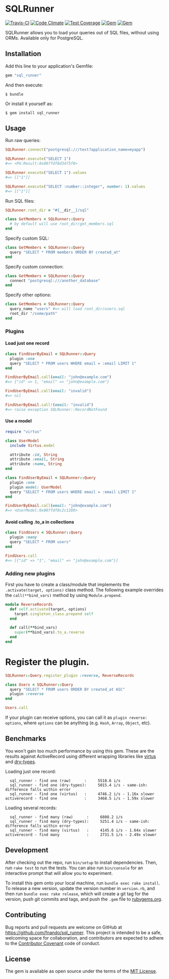# SQLRunner

[![Travis-CI](https://travis-ci.org/fnando/sql_runner.svg)](https://travis-ci.org/fnando/sql_runner)
[![Code Climate](https://codeclimate.com/github/fnando/sql_runner/badges/gpa.svg)](https://codeclimate.com/github/fnando/sql_runner)
[![Test Coverage](https://codeclimate.com/github/fnando/sql_runner/badges/coverage.svg)](https://codeclimate.com/github/fnando/sql_runner/coverage)
[![Gem](https://img.shields.io/gem/v/sql_runner.svg)](https://rubygems.org/gems/sql_runner)
[![Gem](https://img.shields.io/gem/dt/sql_runner.svg)](https://rubygems.org/gems/sql_runner)

SQLRunner allows you to load your queries out of SQL files, without using ORMs. Available only for PostgreSQL.

## Installation

Add this line to your application's Gemfile:

```ruby
gem "sql_runner"
```

And then execute:

    $ bundle

Or install it yourself as:

    $ gem install sql_runner

## Usage

Run raw queries:

```ruby
SQLRunner.connect("postgresql:///test?application_name=myapp")

SQLRunner.execute("SELECT 1")
#=> <PG:Result:0x007fdf8d3475f0>

SQLRunner.execute("SELECT 1").values
#=> [["1"]]

SQLRunner.execute("SELECT :number::integer", number: 1).values
#=> [["1"]]
```

Run SQL files:

```ruby
SQLRunner.root_dir = "#{__dir__}/sql"

class GetMembers < SQLRunner::Query
  # by default will use root_dir/get_members.sql
end
```

Specify custom SQL:

```ruby
class GetMembers < SQLRunner::Query
  query "SELECT * FROM members ORDER BY created_at"
end
```

Specify custom connection:

```ruby
class GetMembers < SQLRunner::Query
  connect "postgresql:///another_database"
end
```

Specify other options:

```ruby
class GetMembers < SQLRunner::Query
  query_name "users" #=> will load root_dir/users.sql
  root_dir "/some/path"
end
```

### Plugins

#### Load just one record

```ruby
class FindUserByEmail < SQLRunner::Query
  plugin :one
  query "SELECT * FROM users WHERE email = :email LIMIT 1"
end

FindUserByEmail.call(email: "john@example.com")
#=> {"id" => 1, "email" => "john@example.com"}

FindUserByEmail.call(email: "invalid")
#=> nil

FindUserByEmail.call!(email: "invalid")
#=> raise exception SQLRunner::RecordNotFound
```

#### Use a model

```ruby
require "virtus"

class UserModel
  include Virtus.model

  attribute :id, String
  attribute :email, String
  attribute :name, String
end

class FindUserByEmail < SQLRunner::Query
  plugin :one
  plugin model: UserModel
  query "SELECT * FROM users WHERE email = :email LIMIT 1"
end

FindUserByEmail.call(email: "john@example.com")
#=> <UserModel:0x007fdf8c2c1280>
```

#### Avoid calling .to_a in collections

```ruby
class FindUsers < SQLRunner::Query
  plugin :many
  query "SELECT * FROM users"
end

FindUsers.call
#=> [{"id" => "1", "email" => "john@example.com"}]
```

### Adding new plugins

First you have to create a class/module that implements the `.activate(target, options)` class method. The following example overrides the `call(**bind_vars)` method by using `Module.prepend`.

```ruby
module ReverseRecords
  def self.activate(target, options)
    target.singleton_class.prepend self
  end

  def call(**bind_vars)
    super(**bind_vars).to_a.reverse
  end
end
```

# Register the plugin.

```ruby
SQLRunner::Query.register_plugin :reverse, ReverseRecords

class Users < SQLRunner::Query
  query "SELECT * FROM users ORDER BY created_at ASC"
  plugin :reverse
end

Users.call
```

If your plugin can receive options, you can call it as `plugin reverse: options`, where `options` can be anything (e.g. `Hash`, `Array`, `Object`, etc).

## Benchmarks

You won't gain too much performance by using this gem. These are the results against ActiveRecord using different wrapping libraries like [virtus](https://rubygems.org/gems/virtus) and [dry-types](https://rubygems.org/gems/dry-types).

Loading just one record:

```
  sql_runner - find one (raw)      :     5518.6 i/s
  sql_runner - find one (dry-types):     5015.4 i/s - same-ish: difference falls within error
  sql_runner - find one (virtus)   :     4746.2 i/s - 1.16x slower
activerecord - find one            :     3468.5 i/s - 1.59x slower
```

Loading several records:

```
  sql_runner - find many (raw)      :     6808.2 i/s
  sql_runner - find many (dry-types):     5251.4 i/s - same-ish: difference falls within error
  sql_runner - find many (virtus)   :     4145.6 i/s - 1.64x slower
activerecord - find many            :     2731.5 i/s - 2.49x slower
```

## Development

After checking out the repo, run `bin/setup` to install dependencies. Then, run `rake test` to run the tests. You can also run `bin/console` for an interactive prompt that will allow you to experiment.

To install this gem onto your local machine, run `bundle exec rake install`. To release a new version, update the version number in `version.rb`, and then run `bundle exec rake release`, which will create a git tag for the version, push git commits and tags, and push the `.gem` file to [rubygems.org](https://rubygems.org).

## Contributing

Bug reports and pull requests are welcome on GitHub at https://github.com/fnando/sql_runner. This project is intended to be a safe, welcoming space for collaboration, and contributors are expected to adhere to the [Contributor Covenant](http://contributor-covenant.org) code of conduct.

## License

The gem is available as open source under the terms of the [MIT License](http://opensource.org/licenses/MIT).
